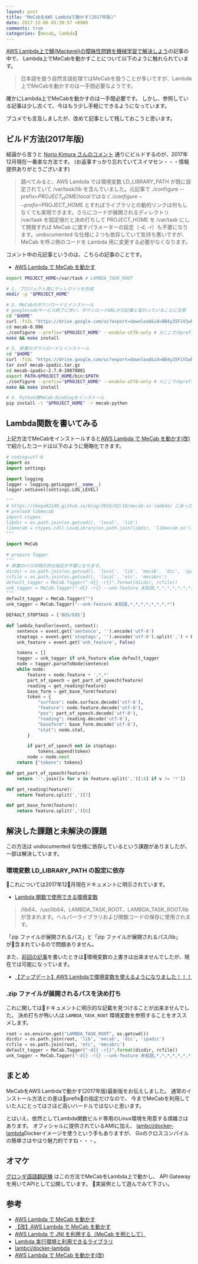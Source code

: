 ```yaml
---
layout: post
title: "MeCabをAWS Lambdaで動かす(2017年版)"
date: 2017-12-06 05:39:57 +0900
comments: true
categories: [mecab, lambda]
---
```


[AWS Lambda上で鯖(Mackerel)の曖昧性問題を機械学習で解決しよう](http://www.yasuhisay.info/entry/saba_disambiguator)の記事の中で、
Lambda上でMeCabを動かすことについて以下のように触れられています。

> 日本語を扱う自然言語処理ではMeCabを扱うことが多いですが、Lambda上でMeCabを動かすのは一手間必要なようです。

確かにLambda上でMeCabを動かすのは一手間必要です。
しかし、参照している記事は少し古くて、今はもう少し手軽にできるようになっています。

ブコメでも言及しましたが、改めて記事として残しておこうと思います。

<!-- More -->

## ビルド方法(2017年版)

結論から言うと [Norio Kimura さんのコメント](https://shogo82148.github.io/blog/2016/02/10/mecab-in-lambda/#comment-2550852533) 通りにビルドするのが、2017年12月現在一番楽な方法です。
(お返事すっかり忘れていてスイマセン・・・情報提供ありがとうございます)

> 調べてみると、AWS Lambda では環境変数 LD_LIBRARY_PATH が既に設定されていて /var/task/lib を含んでいました。元記事で ./configure --prefix=$PROJECT_HOME/local ではなく ./configure --prefix=$PROJECT_HOME とすればライブラリとの動的リンクは何もしなくても実現できます。さらにコードが展開されるディレクトリ /var/task を固定値だと決め打ちして PROJECT_HOME を /var/task にして開発すれば MeCab に渡すパラメーターの設定（-d, -r）も不要になります。undocumented な仕様に２つも依存していて気持ち悪いですが、MeCab を呼ぶ側のコードを Lambda 用に変更する必要がなくなります。

コメント中の元記事というのは、こちらの記事のことです。

- [AWS Lambda で MeCab を動かす](https://dev.classmethod.jp/cloud/aws-lambda-with-mecab/)

``` bash install.sh
export PROJECT_HOME=/var/task # LAMBDA_TASK_ROOT

# 1. プロジェクト用にディレクトリを作成
mkdir -p "$PROJECT_HOME"

# 2. MeCabのダウンロードとインストール
# googlecodeサービス終了に伴い、ダウンロードURLが元記事と変わっていることに注意
cd "$HOME"
curl -fsSL "https://drive.google.com/uc?export=download&id=0B4y35FiV1wh7cENtOXlicTFaRUE" -o mecab.tar.gz
cd mecab-0.996
./configure --prefix="$PROJECT_HOME" --enable-utf8-only # ※ここでのprefix指定がポイント
make && make install

# 3. 辞書のダウンロードとインストール
cd "$HOME"
curl -fsSL "https://drive.google.com/uc?export=download&id=0B4y35FiV1wh7MWVlSDBCSXZMTXM" -o mecab-ipadic.tar.gz
tar zvxf mecab-ipadic.tar.gz
cd mecab-ipadic-2.7.0-20070801
export PATH=$PROJECT_HOME/bin:$PATH
./configure --prefix="$PROJECT_HOME" --enable-utf8-only # ※ここでのprefix指定がポイント
make && make install

# 4. Python用MeCab-bindingをインストール
pip install -t "$PROJECT_HOME" -r mecab-python
```

## Lambda関数を書いてみる

上記方法でMeCabをインストールすると[AWS Lambda で MeCab を動かす(改)](https://shogo82148.github.io/blog/2016/02/10/mecab-in-lambda/)で紹介したコードは以下のように簡略化できます。

``` python lambda_function.py
# coding=utf-8
import os
import settings

import logging
logger = logging.getLogger(__name__)
logger.setLevel(settings.LOG_LEVEL)

"""
# https://shogo82148.github.io/blog/2016/02/10/mecab-in-lambda/ にあったpreload処理は不要になります。
# preload libmecab
import ctypes
libdir = os.path.join(os.getcwd(), 'local', 'lib')
libmecab = ctypes.cdll.LoadLibrary(os.path.join(libdir, 'libmecab.so'))
"""

import MeCab

# prepare Tagger
"""
# 辞書のパスの明示的な指定が不要になります。
dicdir = os.path.join(os.getcwd(), 'local', 'lib', 'mecab', 'dic', 'ipadic')
rcfile = os.path.join(os.getcwd(), 'local', 'etc', 'mecabrc')
default_tagger = MeCab.Tagger("-d{} -r{}".format(dicdir, rcfile))
unk_tagger = MeCab.Tagger("-d{} -r{} --unk-feature 未知語,*,*,*,*,*,*,*,*".format(dicdir, rcfile))
"""
default_tagger = MeCab.Tagger("")
unk_tagger = MeCab.Tagger("--unk-feature 未知語,*,*,*,*,*,*,*,*")

DEFAULT_STOPTAGS = ['BOS/EOS']

def lambda_handler(event, context):
    sentence = event.get('sentence', '').encode('utf-8')
    stoptags = event.get('stoptags', '').encode('utf-8').split(',') + DEFAULT_STOPTAGS
    unk_feature = event.get('unk_feature', False)

    tokens = []
    tagger = unk_tagger if unk_feature else default_tagger
    node = tagger.parseToNode(sentence)
    while node:
        feature = node.feature + ',*,*'
        part_of_speech = get_part_of_speech(feature)
        reading = get_reading(feature)
        base_form = get_base_form(feature)
        token = {
            "surface": node.surface.decode('utf-8'),
            "feature": node.feature.decode('utf-8'),
            "pos": part_of_speech.decode('utf-8'),
            "reading": reading.decode('utf-8'),
            "baseform": base_form.decode('utf-8'),
            "stat": node.stat,
        }

        if part_of_speech not in stoptags:
            tokens.append(token)
        node = node.next
    return {"tokens": tokens}

def get_part_of_speech(feature):
    return '-'.join([v for v in feature.split(',')[:4] if v != '*'])

def get_reading(feature):
    return feature.split(',')[7]

def get_base_form(feature):
    return feature.split(',')[6]
```

## 解決した課題と未解決の課題

この方法は undocumented な仕様に依存しているという課題がありましたが、一部は解決しています。

### 環境変数 LD_LIBRARY_PATH の設定に依存

これについては2017年12月現在ドキュメントに明示されています。

- [Lambda 関数で使用できる環境変数](http://docs.aws.amazon.com/ja_jp/lambda/latest/dg/current-supported-versions.html#lambda-environment-variables)

> /lib64、/usr/lib64、LAMBDA_TASK_ROOT、LAMBDA_TASK_ROOT/lib が含まれます。ヘルパーライブラリおよび関数コードの保存に使用されます。

「zip ファイルが展開されるパス」と「zip ファイルが展開されるパス/lib」が含まれているので問題ありません。

また、[前回の記事](https://shogo82148.github.io/blog/2016/02/10/mecab-in-lambda/)を書いたときは環境変数の上書きは出来ませんでしたが、現在では可能になっています。

- [【アップデート】AWS Lambdaで環境変数を使えるようになりました！！！](https://dev.classmethod.jp/cloud/aws/aws-lambda-env-variables/)

### .zip ファイルが展開されるパスを決め打ち

これに関してはドキュメントに明示的な記載を見つけることが出来ませんでした。
決め打ちが怖い人は `LAMBDA_TASK_ROOT` 環境変数を参照することをオススメします。

``` python lambda_function.py
root = os.environ.get("LAMBDA_TASK_ROOT", os.getcwd()) 
dicdir = os.path.join(root, 'lib', 'mecab', 'dic', 'ipadic')
rcfile = os.path.join(root, 'etc', 'mecabrc')
default_tagger = MeCab.Tagger("-d{} -r{}".format(dicdir, rcfile))
unk_tagger = MeCab.Tagger("-d{} -r{} --unk-feature 未知語,*,*,*,*,*,*,*,*".format(dicdir, rcfile))
```

## まとめ

MeCabをAWS Lambdaで動かす(2017年版)最新版をお伝えしました。
通常のインストール方法との差はprefixの指定だけなので、
今までMeCabを利用していた人にとってはさほど高いハードルではないと思います。

とはいえ、依然としてLambda関数ビルド専用のLinux環境を用意する煩雑さはあります。
オフィシャルに提供されているAMIに加え、
[lambci/docker-lambda](https://github.com/lambci/docker-lambda)Dockerイメージを使うという手もありますが、
Goのクロスコンパイルの簡単さはやはり魅力的ですね・・・。

## オマケ

[グロンギ語語翻訳機](https://shogo82148.github.io/Grongish/) はこの方法でMeCabをLambda上で動かし、
API Gateway を用いてAPIとして公開しています。
実装例として遊んでみて下さい。

## 参考

- [AWS Lambda で MeCab を動かす](https://dev.classmethod.jp/cloud/aws-lambda-with-mecab/)
- [【改】AWS Lambda で MeCab を動かす](https://dev.classmethod.jp/cloud/improved-aws-lambda-with-mecab/)
- [AWS Lambda で JNI を利用する（MeCab を例として）](https://qiita.com/norioxkimura/items/5ba3699cec54070566dc)
- [Lambda 実行環境と利用できるライブラリ](http://docs.aws.amazon.com/ja_jp/lambda/latest/dg/current-supported-versions.html)
- [lambci/docker-lambda](https://github.com/lambci/docker-lambda)
- [AWS Lambda で MeCab を動かす(改)](https://shogo82148.github.io/blog/2016/02/10/mecab-in-lambda/)
